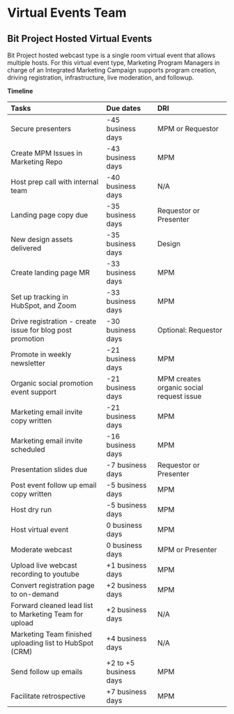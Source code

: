 # Virtual Events Team

## Bit Project Hosted Virtual Events

Bit Project hosted webcast type is a single room virtual event that allows multiple hosts. For this virtual event type, Marketing Program Managers in charge of an Integrated Marketing Campaign supports program creation, driving registration, infrastructure, live moderation, and followup.

**Timeline**

| Tasks | Due dates | DRI |
| :--- | :--- | :--- |
| Secure presenters | -45 business days | MPM or Requestor |
| Create MPM Issues in Marketing Repo | -43 business days | MPM |
| Host prep call with internal team | -40 business days | N/A |
| Landing page copy due | -35 business days | Requestor or Presenter |
| New design assets delivered | -35 business days | Design |
| Create landing page MR | -33 business days | MPM |
| Set up tracking in HubSpot, and Zoom | -33 business days | MPM |
| Drive registration - create issue for blog post promotion | -30 business days | Optional: Requestor |
| Promote in weekly newsletter | -21 business days | MPM |
| Organic social promotion event support | -21 business days | MPM creates organic social request issue |
| Marketing email invite copy written | -21 business days | MPM |
| Marketing email invite scheduled | -16 business days | MPM |
| Presentation slides due | -7 business days | Requestor or Presenter |
| Post event follow up email copy written | -5 business days | MPM |
| Host dry run | -5 business days | MPM |
| Host virtual event | 0 business days | MPM |
| Moderate webcast | 0 business days | MPM or Presenter |
| Upload live webcast recording to youtube | +1 business days | MPM |
| Convert registration page to on-demand | +2 business days | MPM |
| Forward cleaned lead list to Marketing Team for upload | +2 business days | N/A |
| Marketing Team finished uploading list to HubSpot \(CRM\) | +4 business days | N/A |
| Send  follow up emails | +2 to +5 business days | MPM |
| Facilitate retrospective | +7 business days | MPM |


